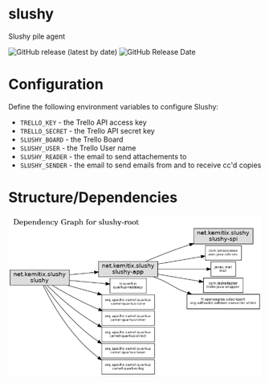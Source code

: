 # slushy
Slushy pile agent

![GitHub release (latest by date)](
https://img.shields.io/github/v/release/kemitix/slushy?style=for-the-badge)
![GitHub Release Date](
https://img.shields.io/github/release-date/kemitix/slushy?style=for-the-badge)

# Configuration

Define the following environment variables to configure Slushy:

* `TRELLO_KEY` - the Trello API access key
* `TRELLO_SECRET` - the Trello API secret key
* `SLUSHY_BOARD` - the Trello Board
* `SLUSHY_USER` - the Trello User name
* `SLUSHY_READER` - the email to send attachements to
* `SLUSHY_SENDER` - the email to send emails from and to receive cc'd copies

# Structure/Dependencies

![Dependency Graph](docs/images/reactor-graph.png)
